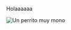 Holaaaaaa

![Un perrito muy mono ](https://www.google.com/url?sa=i&url=https%3A%2F%2Fwww.lanacion.com.ar%2Flifestyle%2Fmascotas%2Fperro-salchicha-curiosidades-y-caracteristicas-de-la-raza-nid07022024%2F&psig=AOvVaw2wFjAlgi11ZNBI7pe4gqVC&ust=1729324350403000&source=images&cd=vfe&opi=89978449&ved=0CBQQjRxqFwoTCPCPubO5l4kDFQAAAAAdAAAAABAE)


